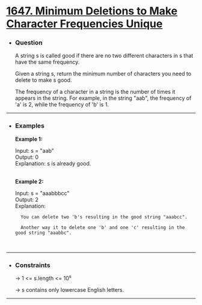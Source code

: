 <a href="https://leetcode.com/problems/minimum-deletions-to-make-character-frequencies-unique/"><h1> 1647. Minimum Deletions to Make Character Frequencies Unique </h1></a>

- <h3>Question</h3>
    A string s is called good if there are no two different characters in s that have the same frequency.

    Given a string s, return the minimum number of characters you need to delete to make s good.

    The frequency of a character in a string is the number of times it appears in the string. For example, in the string "aab", the frequency of 'a' is 2, while the frequency of 'b' is 1.

<hr>

- <h3>Examples</h3>
    <div>
    <b>Example 1:</b>

    <!-- ![example-1](images/) -->

    Input: s = "aab"<br>
    Output: 0 <br>
    Explanation: s is already good.
    </div>
    <br>
    <div>
    <b>Example 2:</b>

    Input: s = "aaabbbcc"<br>
    Output: 2 <br>
    Explanation:
    
        You can delete two 'b's resulting in the good string "aaabcc".
        
        Another way it to delete one 'b' and one 'c' resulting in the good string "aaabbc".
    </div>
    <br>
<hr>

- <h3>Constraints</h3>
    → 1 <= s.length <= 10⁵
    
    → s contains only lowercase English letters.
<hr>

